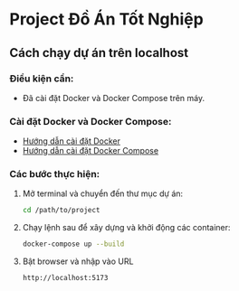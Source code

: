 # Project Đồ Án Tốt Nghiệp

## Cách chạy dự án trên localhost

### Điều kiện cần:

- Đã cài đặt Docker và Docker Compose trên máy.

### Cài đặt Docker và Docker Compose:

- [Hướng dẫn cài đặt Docker](https://docs.docker.com/get-docker/)
- [Hướng dẫn cài đặt Docker Compose](https://docs.docker.com/compose/install/)

### Các bước thực hiện:

1. Mở terminal và chuyển đến thư mục dự án:

   ```sh
   cd /path/to/project
   ```

2. Chạy lệnh sau để xây dựng và khởi động các container:

   ```sh
   docker-compose up --build
   ```

3. Bật browser và nhập vào URL

   ```sh
   http://localhost:5173
   ```
